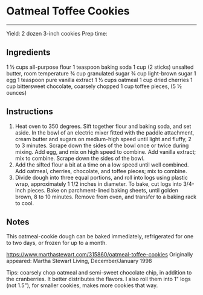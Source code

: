 # Oatmeal Toffee Cookies
---
Yield: 2 dozen 3-inch cookies
Prep time:

## Ingredients
1 ½ cups all-purpose flour
1 teaspoon baking soda
1 cup (2 sticks) unsalted butter, room temperature
¾ cup granulated sugar
¾ cup light-brown sugar
1 egg
1 teaspoon pure vanilla extract
1 ½ cups oatmeal
1 cup dried cherries
1 cup bittersweet chocolate, coarsely chopped
1 cup toffee pieces, (5 ½ ounces)

## Instructions
1. Heat oven to 350 degrees. Sift together flour and baking soda, and set aside. In the bowl of an electric mixer fitted with the paddle attachment, cream butter and sugars on medium-high speed until light and fluffy, 2 to 3 minutes. Scrape down the sides of the bowl once or twice during mixing. Add egg, and mix on high speed to combine. Add vanilla extract; mix to combine. Scrape down the sides of the bowl.
2. Add the sifted flour a bit at a time on a low speed until well combined. Add oatmeal, cherries, chocolate, and toffee pieces; mix to combine.
3. Divide dough into three equal portions, and roll into logs using plastic wrap, approximately 1 1/2 inches in diameter. To bake, cut logs into 3/4-inch pieces. Bake on parchment-lined baking sheets, until golden brown, 8 to 10 minutes. Remove from oven, and transfer to a baking rack to cool.

## Notes

This oatmeal-cookie dough can be baked immediately, refrigerated for one to two days, or frozen for up to a month.

https://www.marthastewart.com/315860/oatmeal-toffee-cookies
Originally appeared: Martha Stewart Living, December/January 1998


Tips: coarsely chop oatmeal and semi-sweet chocolate chip, in addition to the cranberries. It better distributes the flavors. I also roll them into 1" logs (not 1.5"), for smaller cookies, makes more cookies that way. 